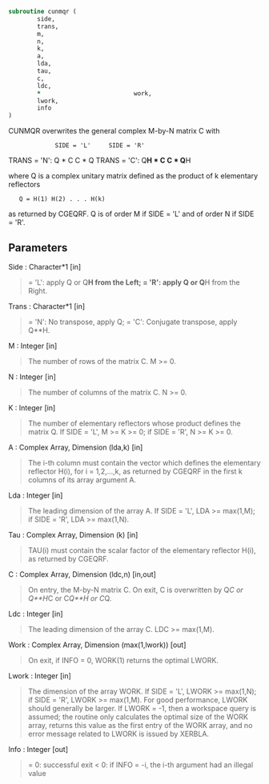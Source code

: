```fortran
subroutine cunmqr (
		side,
		trans,
		m,
		n,
		k,
		a,
		lda,
		tau,
		c,
		ldc,
		*                          work,
		lwork,
		info
)
```

 CUNMQR overwrites the general complex M-by-N matrix C with

                 SIDE = 'L'     SIDE = 'R'
 TRANS = 'N':      Q * C          C * Q
 TRANS = 'C':      Q**H * C       C * Q**H

 where Q is a complex unitary matrix defined as the product of k
 elementary reflectors

       Q = H(1) H(2) . . . H(k)

 as returned by CGEQRF. Q is of order M if SIDE = 'L' and of order N
 if SIDE = 'R'.

## Parameters
Side : Character*1 [in]
> = 'L': apply Q or Q**H from the Left;
> = 'R': apply Q or Q**H from the Right.

Trans : Character*1 [in]
> = 'N':  No transpose, apply Q;
> = 'C':  Conjugate transpose, apply Q**H.

M : Integer [in]
> The number of rows of the matrix C. M >= 0.

N : Integer [in]
> The number of columns of the matrix C. N >= 0.

K : Integer [in]
> The number of elementary reflectors whose product defines
> the matrix Q.
> If SIDE = 'L', M >= K >= 0;
> if SIDE = 'R', N >= K >= 0.

A : Complex Array, Dimension (lda,k) [in]
> The i-th column must contain the vector which defines the
> elementary reflector H(i), for i = 1,2,...,k, as returned by
> CGEQRF in the first k columns of its array argument A.

Lda : Integer [in]
> The leading dimension of the array A.
> If SIDE = 'L', LDA >= max(1,M);
> if SIDE = 'R', LDA >= max(1,N).

Tau : Complex Array, Dimension (k) [in]
> TAU(i) must contain the scalar factor of the elementary
> reflector H(i), as returned by CGEQRF.

C : Complex Array, Dimension (ldc,n) [in,out]
> On entry, the M-by-N matrix C.
> On exit, C is overwritten by Q*C or Q**H*C or C*Q**H or C*Q.

Ldc : Integer [in]
> The leading dimension of the array C. LDC >= max(1,M).

Work : Complex Array, Dimension (max(1,lwork)) [out]
> On exit, if INFO = 0, WORK(1) returns the optimal LWORK.

Lwork : Integer [in]
> The dimension of the array WORK.
> If SIDE = 'L', LWORK >= max(1,N);
> if SIDE = 'R', LWORK >= max(1,M).
> For good performance, LWORK should generally be larger.
> If LWORK = -1, then a workspace query is assumed; the routine
> only calculates the optimal size of the WORK array, returns
> this value as the first entry of the WORK array, and no error
> message related to LWORK is issued by XERBLA.

Info : Integer [out]
> = 0:  successful exit
> < 0:  if INFO = -i, the i-th argument had an illegal value

